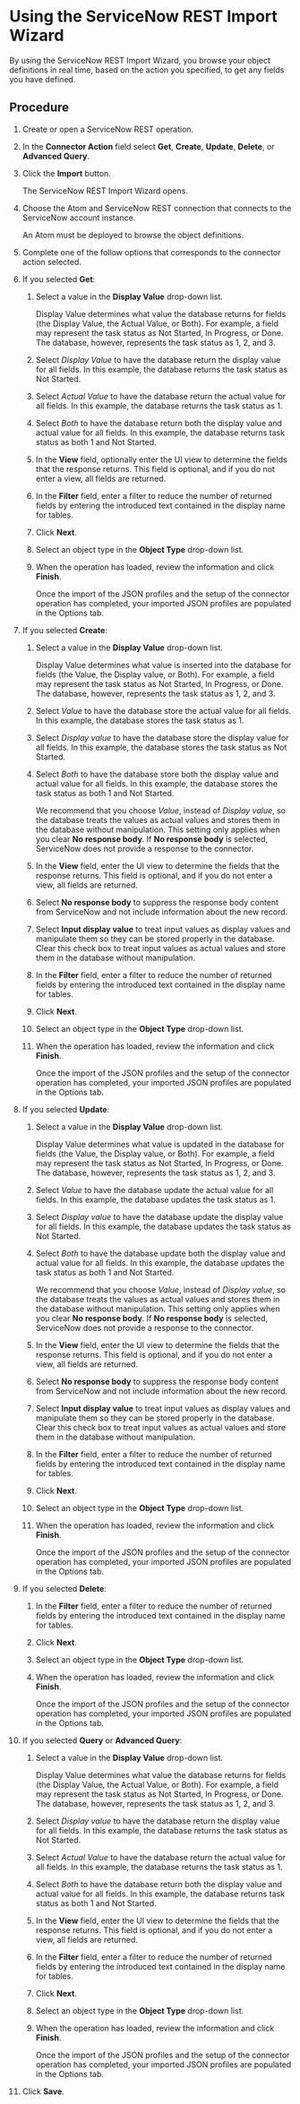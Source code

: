 # Using the ServiceNow REST Import Wizard 

<head>
  <meta name="guidename" content="Integration"/>
  <meta name="context" content="GUID-5601f88a-634c-4ca2-8917-7c710d646920"/>
</head>


By using the ServiceNow REST Import Wizard, you browse your object definitions in real time, based on the action you specified, to get any fields you have defined.

## Procedure

1.  Create or open a ServiceNow REST operation.

2.  In the **Connector Action** field select **Get**, **Create**, **Update**, **Delete**, or **Advanced Query**.

3.  Click the **Import** button.

    The ServiceNow REST Import Wizard opens.

4.  Choose the Atom and ServiceNow REST connection that connects to the ServiceNow account instance.

    An Atom must be deployed to browse the object definitions.

5.  Complete one of the follow options that corresponds to the connector action selected.

6.  If you selected **Get**:

    1.  Select a value in the **Display Value** drop-down list.

        Display Value determines what value the database returns for fields \(the Display Value, the Actual Value, or Both\). For example, a field may represent the task status as Not Started, In Progress, or Done. The database, however, represents the task status as 1, 2, and 3.

    2.  Select *Display Value* to have the database return the display value for all fields. In this example, the database returns the task status as Not Started.

    3.  Select *Actual Value* to have the database return the actual value for all fields. In this example, the database returns the task status as 1.

    4.  Select *Both* to have the database return both the display value and actual value for all fields. In this example, the database returns task status as both 1 and Not Started.

    5.  In the **View** field, optionally enter the UI view to determine the fields that the response returns. This field is optional, and if you do not enter a view, all fields are returned.

    6.  In the **Filter** field, enter a filter to reduce the number of returned fields by entering the introduced text contained in the display name for tables.

    7.  Click **Next**.

    8.  Select an object type in the **Object Type** drop-down list.

    9.  When the operation has loaded, review the information and click **Finish**.

        Once the import of the JSON profiles and the setup of the connector operation has completed, your imported JSON profiles are populated in the Options tab.

7.  If you selected **Create**:

    1.  Select a value in the **Display Value** drop-down list.

        Display Value determines what value is inserted into the database for fields \(the Value, the Display value, or Both\). For example, a field may represent the task status as Not Started, In Progress, or Done. The database, however, represents the task status as 1, 2, and 3.

    2.  Select *Value* to have the database store the actual value for all fields. In this example, the database stores the task status as 1.

    3.  Select *Display value* to have the database store the display value for all fields. In this example, the database stores the task status as Not Started.

    4.  Select *Both* to have the database store both the display value and actual value for all fields. In this example, the database stores the task status as both 1 and Not Started.

        We recommend that you choose *Value*, instead of *Display value*, so the database treats the values as actual values and stores them in the database without manipulation. This setting only applies when you clear **No response body**. If **No response body** is selected, ServiceNow does not provide a response to the connector.

    5.  In the **View** field, enter the UI view to determine the fields that the response returns. This field is optional, and if you do not enter a view, all fields are returned.

    6.  Select **No response body** to suppress the response body content from ServiceNow and not include information about the new record.

    7.  Select **Input display value** to treat input values as display values and manipulate them so they can be stored properly in the database. Clear this check box to treat input values as actual values and store them in the database without manipulation.

    8.  In the **Filter** field, enter a filter to reduce the number of returned fields by entering the introduced text contained in the display name for tables.

    9.  Click **Next**.

    10. Select an object type in the **Object Type** drop-down list.

    11. When the operation has loaded, review the information and click **Finish**.

        Once the import of the JSON profiles and the setup of the connector operation has completed, your imported JSON profiles are populated in the Options tab.

8.  If you selected **Update**:

    1.  Select a value in the **Display Value** drop-down list.

        Display Value determines what value is updated in the database for fields \(the Value, the Display value, or Both\). For example, a field may represent the task status as Not Started, In Progress, or Done. The database, however, represents the task status as 1, 2, and 3.

    2.  Select *Value* to have the database update the actual value for all fields. In this example, the database updates the task status as 1.

    3.  Select *Display value* to have the database update the display value for all fields. In this example, the database updates the task status as Not Started.

    4.  Select *Both* to have the database update both the display value and actual value for all fields. In this example, the database updates the task status as both 1 and Not Started.

        We recommend that you choose *Value*, instead of *Display value*, so the database treats the values as actual values and stores them in the database without manipulation. This setting only applies when you clear **No response body**. If **No response body** is selected, ServiceNow does not provide a response to the connector.

    5.  In the **View** field, enter the UI view to determine the fields that the response returns. This field is optional, and if you do not enter a view, all fields are returned.

    6.  Select **No response body** to suppress the response body content from ServiceNow and not include information about the new record.

    7.  Select **Input display value** to treat input values as display values and manipulate them so they can be stored properly in the database. Clear this check box to treat input values as actual values and store them in the database without manipulation.

    8.  In the **Filter** field, enter a filter to reduce the number of returned fields by entering the introduced text contained in the display name for tables.

    9.  Click **Next**.

    10. Select an object type in the **Object Type** drop-down list.

    11. When the operation has loaded, review the information and click **Finish**.

        Once the import of the JSON profiles and the setup of the connector operation has completed, your imported JSON profiles are populated in the Options tab.

9.  If you selected **Delete**:

    1.  In the **Filter** field, enter a filter to reduce the number of returned fields by entering the introduced text contained in the display name for tables.

    2.  Click **Next**.

    3.  Select an object type in the **Object Type** drop-down list.

    4.  When the operation has loaded, review the information and click **Finish**.

        Once the import of the JSON profiles and the setup of the connector operation has completed, your imported JSON profiles are populated in the Options tab.

10. If you selected **Query** or **Advanced Query**:

    1.  Select a value in the **Display Value** drop-down list.

        Display Value determines what value the database returns for fields \(the Display Value, the Actual Value, or Both\). For example, a field may represent the task status as Not Started, In Progress, or Done. The database, however, represents the task status as 1, 2, and 3.

    2.  Select *Display value* to have the database return the display value for all fields. In this example, the database returns the task status as Not Started.

    3.  Select *Actual Value* to have the database return the actual value for all fields. In this example, the database returns the task status as 1.

    4.  Select *Both* to have the database return both the display value and actual value for all fields. In this example, the database returns task status as both 1 and Not Started.

    5.  In the **View** field, enter the UI view to determine the fields that the response returns. This field is optional, and if you do not enter a view, all fields are returned.

    6.  In the **Filter** field, enter a filter to reduce the number of returned fields by entering the introduced text contained in the display name for tables.

    7.  Click **Next**.

    8.  Select an object type in the **Object Type** drop-down list.

    9.  When the operation has loaded, review the information and click **Finish**.

        Once the import of the JSON profiles and the setup of the connector operation has completed, your imported JSON profiles are populated in the Options tab.

11. Click **Save**.
